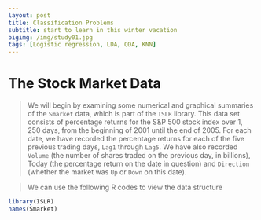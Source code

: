 ```yaml
---
layout: post
title: Classification Problems
subtitle: start to learn in this winter vacation
bigimg: /img/study01.jpg
tags: [Logistic regression, LDA, QDA, KNN]
---
```


# The Stock Market Data

> We will begin by examining some numerical and graphical summaries of
the `Smarket` data, which is part of the `ISLR` library. This data set consists of
percentage returns for the S&P 500 stock index over 1, 250 days, from the
beginning of 2001 until the end of 2005. For each date, we have recorded
the percentage returns for each of the five previous trading days, `Lag1`
through `Lag5`. We have also recorded `Volume` (the number of shares traded
on the previous day, in billions), Today (the percentage return on the date
in question) and `Direction` (whether the market was `Up` or `Down` on this
date).

> We can use the following R codes to view the data structure

```javascript
library(ISLR)
names(Smarket)
```
